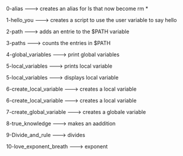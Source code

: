 
0-alias ---> creates an alias for ls that now become rm *


1-hello_you ---> creates a script to use the user variable to say hello


2-path ---> adds an entrie to the $PATH variable


3-paths ---> counts the entries in $PATH


4-global_variables ---> print global variables


5-local_variables ---> prints local variable


5-local_variables ---> displays local variable


6-create_local_variable ---> creates a local variable


6-create_local_variable ---> creates a local variable


7-create_global_variable ---> creates a globale variable


8-true_knowledge ---> makes an aaddition


9-Divide_and_rule ---> divides


10-love_exponent_breath ---> exponent

